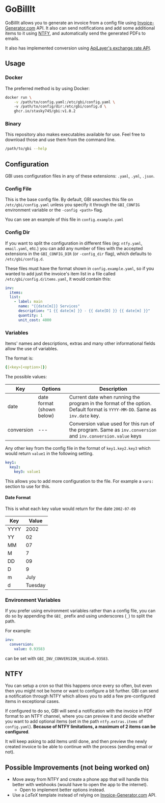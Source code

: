 # GoBillIt
GoBillIt allows you to generate an invoice from a config file using [Invoice-Generator.com](https://invoice-generator.com/) API. It also can send notifications and add some additional items to it using [NTFY](https://github.com/binwiederhier/ntfy), and automatically send the generated PDFs to emails.

It also has implemented conversion using [ApiLayer's exchange rate API](https://apilayer.com/marketplace/exchangerates_data-api).

## Usage
### Docker
The preferred method is by using Docker:

```sh
docker run \
    -v /path/to/config.yaml:/etc/gbi/config.yaml \ 
    -v /path/to/config/dir:/etc/gbi/config.d \
    ghcr.io/stasky745/gbi:v1.0.2
```

### Binary
This repository also makes executables available for use. Feel free to download those and use them from the command line.

```sh
/path/to/gbi --help
```

## Configuration

GBI uses configuration files in any of these extensions: `.yaml`, `.yml`, `.json`.

### Config File
This is the base config file. By default, GBI searches this file on `/etc/gbi/config.yaml` unless you specify it through the `GBI_CONFIG` environment variable or the `-config <path>` flag.

You can see an example of this file in `config.example.yaml`

### Config Dir
If you want to split the configuration in different files (eg: `ntfy.yaml`, `email.yaml`, etc.) you can add any number of files with the accepted extensions in the `GBI_CONFIG_DIR` (or `-config_dir` flag), which defaults to `/etc/gbi/config.d`.

These files must have the format shown in `config.example.yaml`, so if you wanted to add just the invoice's item list in a file called `/etc/gbi/config.d/items.yaml`, it would contain this:

```yaml
inv:
  items:
  list:
    - label: main
      name: "{{date[m]}} Services"
      description: "1 {{ date[m] }} - {{ date[D] }} {{ date[m] }}"
      quantity: 1
      unit_cost: 4800
```

### Variables
Items' names and descriptions, extras and many other informational fields allow the use of variables.

The format is:
```yaml
{{<key>[<option>]}}
```

The possible values:

|Key|Options|Description|
|---|-------|-----------|
|date|date format (shown below)|Current date when running the program in the format of the option. Default format is `YYYY-MM-DD`. Same as `inv.date` key.|
|conversion|---|Conversion value used for this run of the program. Same as `inv.conversion` and `inv.conversion.value` keys|

Any other key from the config file in the format of `key1.key2.key3` which would return `value1` in the following setting.

```yaml
key1:
  key2:
    key3: value1
```

This allows you to add more configuration to the file. For example a `vars:` section to use for this.

#### Date Format
This is what each key value would return for the date `2002-07-09`

|Key|Value|
|---|-----|
|YYYY|2002|
|YY|02|
|MM|07|
|M|7|
|DD|09|
|D|9|
|m|July|
|d|Tuesday|

### Environment Variables
If you prefer using environment variables rather than a config file, you can do so by appending the `GBI_` prefix and using underscores (`_`) to split the path.

For example:

```yaml
inv:
  conversion:
    value: 0.93583
```

can be set with `GBI_INV_CONVERSION_VALUE=0.93583`.

## NTFY
You can setup a cron so that this happens once every so often, but even then you might not be home or want to configure a bit further. GBI can send a notification through NTFY which allows you to add a few pre-configured items in exceptional cases.

If configured to do so, GBI will send a notification with the invoice in PDF format to an NTFY channel, where you can preview it and decide whether you want to add optional items (set in the path `ntfy.extras.items` of `config.yaml`). **Because of NTFY limitations, a maximum of 2 items can be configured**. 

It will keep asking to add items until done, and then preview the newly created invoice to be able to continue with the process (sending email or not).

## Possible Improvements (not being worked on)
- Move away from NTFY and create a phone app that will handle this better with webhooks (would have to open the app to the internet).
  - Open to implement better options instead.
- Use a *LaTeX* template instead of relying on [Invoice-Generator.com](https://invoice-generator.com/) API.
